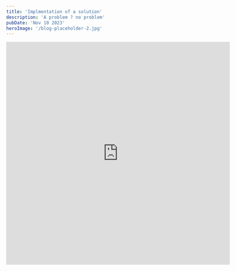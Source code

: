 ```yaml
---
title: 'Implmentation of a solution'
description: 'A problem ? no problem'
pubDate: 'Nov 10 2023'
heroImage: '/blog-placeholder-2.jpg'
---
```

<iframe src="https://slides.com/aminesrr/deck/embed" width="600" height="600" scrolling="no" frameborder="0" webkitallowfullscreen mozallowfullscreen allowfullscreen></iframe>